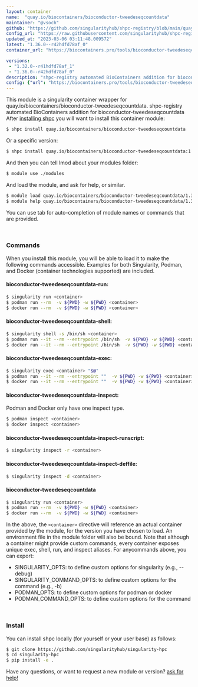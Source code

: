 ```yaml
---
layout: container
name:  "quay.io/biocontainers/bioconductor-tweedeseqcountdata"
maintainer: "@vsoch"
github: "https://github.com/singularityhub/shpc-registry/blob/main/quay.io/biocontainers/bioconductor-tweedeseqcountdata/container.yaml"
config_url: "https://raw.githubusercontent.com/singularityhub/shpc-registry/main/quay.io/biocontainers/bioconductor-tweedeseqcountdata/container.yaml"
updated_at: "2023-03-06 03:11:48.009572"
latest: "1.36.0--r42hdfd78af_0"
container_url: "https://biocontainers.pro/tools/bioconductor-tweedeseqcountdata"

versions:
 - "1.32.0--r41hdfd78af_1"
 - "1.36.0--r42hdfd78af_0"
description: "shpc-registry automated BioContainers addition for bioconductor-tweedeseqcountdata"
config: {"url": "https://biocontainers.pro/tools/bioconductor-tweedeseqcountdata", "maintainer": "@vsoch", "description": "shpc-registry automated BioContainers addition for bioconductor-tweedeseqcountdata", "latest": {"1.36.0--r42hdfd78af_0": "sha256:d240cbf12ced94353a9d3ddf02269e5f36b1603e0875a6ec6193d59b85ef69e2"}, "tags": {"1.32.0--r41hdfd78af_1": "sha256:0a063dfb7e484d887023a4ff33b8bd38c6afcdc8b4851d4c048da779648dbf40", "1.36.0--r42hdfd78af_0": "sha256:d240cbf12ced94353a9d3ddf02269e5f36b1603e0875a6ec6193d59b85ef69e2"}, "docker": "quay.io/biocontainers/bioconductor-tweedeseqcountdata"}
---
```


This module is a singularity container wrapper for quay.io/biocontainers/bioconductor-tweedeseqcountdata.
shpc-registry automated BioContainers addition for bioconductor-tweedeseqcountdata
After [installing shpc](#install) you will want to install this container module:


```bash
$ shpc install quay.io/biocontainers/bioconductor-tweedeseqcountdata
```

Or a specific version:

```bash
$ shpc install quay.io/biocontainers/bioconductor-tweedeseqcountdata:1.36.0--r42hdfd78af_0
```

And then you can tell lmod about your modules folder:

```bash
$ module use ./modules
```

And load the module, and ask for help, or similar.

```bash
$ module load quay.io/biocontainers/bioconductor-tweedeseqcountdata/1.36.0--r42hdfd78af_0
$ module help quay.io/biocontainers/bioconductor-tweedeseqcountdata/1.36.0--r42hdfd78af_0
```

You can use tab for auto-completion of module names or commands that are provided.

<br>

### Commands

When you install this module, you will be able to load it to make the following commands accessible.
Examples for both Singularity, Podman, and Docker (container technologies supported) are included.

#### bioconductor-tweedeseqcountdata-run:

```bash
$ singularity run <container>
$ podman run --rm  -v ${PWD} -w ${PWD} <container>
$ docker run --rm  -v ${PWD} -w ${PWD} <container>
```

#### bioconductor-tweedeseqcountdata-shell:

```bash
$ singularity shell -s /bin/sh <container>
$ podman run --it --rm --entrypoint /bin/sh  -v ${PWD} -w ${PWD} <container>
$ docker run --it --rm --entrypoint /bin/sh  -v ${PWD} -w ${PWD} <container>
```

#### bioconductor-tweedeseqcountdata-exec:

```bash
$ singularity exec <container> "$@"
$ podman run --it --rm --entrypoint ""  -v ${PWD} -w ${PWD} <container> "$@"
$ docker run --it --rm --entrypoint ""  -v ${PWD} -w ${PWD} <container> "$@"
```

#### bioconductor-tweedeseqcountdata-inspect:

Podman and Docker only have one inspect type.

```bash
$ podman inspect <container>
$ docker inspect <container>
```

#### bioconductor-tweedeseqcountdata-inspect-runscript:

```bash
$ singularity inspect -r <container>
```

#### bioconductor-tweedeseqcountdata-inspect-deffile:

```bash
$ singularity inspect -d <container>
```



#### bioconductor-tweedeseqcountdata

```bash
$ singularity run <container>
$ podman run --rm  -v ${PWD} -w ${PWD} <container>
$ docker run --rm  -v ${PWD} -w ${PWD} <container>
```


In the above, the `<container>` directive will reference an actual container provided
by the module, for the version you have chosen to load. An environment file in the
module folder will also be bound. Note that although a container
might provide custom commands, every container exposes unique exec, shell, run, and
inspect aliases. For anycommands above, you can export:

 - SINGULARITY_OPTS: to define custom options for singularity (e.g., --debug)
 - SINGULARITY_COMMAND_OPTS: to define custom options for the command (e.g., -b)
 - PODMAN_OPTS: to define custom options for podman or docker
 - PODMAN_COMMAND_OPTS: to define custom options for the command

<br>

### Install

You can install shpc locally (for yourself or your user base) as follows:

```bash
$ git clone https://github.com/singularityhub/singularity-hpc
$ cd singularity-hpc
$ pip install -e .
```

Have any questions, or want to request a new module or version? [ask for help!](https://github.com/singularityhub/singularity-hpc/issues)
